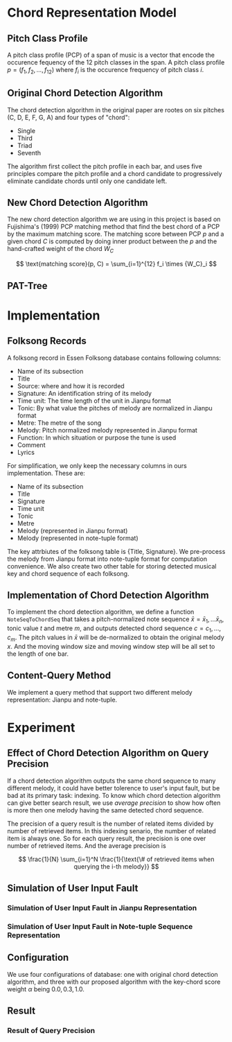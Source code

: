 # Chord Representation Model

## Pitch Class Profile

A pitch class profile (PCP) of a span of music is a vector that encode the occurence fequency of the 12 pitch classes in the span. A pitch class profile $p = (f_1, f_2, \ldots, f_{12})$ where $f_i$ is the occurence frequency of pitch class $i$.

## Original Chord Detection Algorithm

The chord detection algorithm in the original paper are rootes on six pitches (C, D, E, F, G, A) and four types of "chord":

- Single
- Third
- Triad
- Seventh

The algorithm first collect the pitch profile in each bar, and uses five principles compare the pitch profile and a chord candidate to progressively eliminate candidate chords until only one candidate left.

## New Chord Detection Algorithm

The new chord detection algorithm we are using in this project is based on Fujishima's (1999) PCP matching method that find the best chord of a PCP by the maximum matching score. The matching score between PCP $p$ and a given chord $C$ is computed by doing inner product between the $p$ and the hand-crafted weight of the chord $W_C$

$$
\text{matching score}(p, C) = \sum_{i=1}^{12} f_i \times {W_C}_i
$$

## PAT-Tree


# Implementation

## Folksong Records

A folksong record in Essen Folksong database contains following columns:

- Name of its subsection
- Title
- Source: where and how it is recorded
- Signature: An identification string of its melody
- Time unit: The time length of the unit in Jianpu format  
- Tonic: By what value the pitches of melody are normalized in Jianpu format
- Metre: The metre of the song
- Melody: Pitch normalized melody represented in Jianpu format
- Function: In which situation or purpose the tune is used
- Comment
- Lyrics

For simplification, we only keep the necessary columns in ours implementation. These are:

- Name of its subsection
- Title
- Signature
- Time unit
- Tonic
- Metre
- Melody (represented in Jianpu format)
- Melody (represented in note-tuple format)

The key attrbiutes of the folksong table is {Title, Signature}. We pre-process the melody from Jianpu format into note-tuple format for computation convenience. We also create two other table for storing detected musical key and chord sequence of each folksong. 

## Implementation of Chord Detection Algorithm

To implement the chord detection algorithm, we define a function `NoteSeqToChordSeq` that takes a pitch-normalized note sequence $\bar{x} = \bar{x}_1, \ldots \bar{x}_n$, tonic value $t$ and metre $m$, and outputs detected chord sequence $c = c_1, \ldots, c_m$. The pitch values in $\bar{x}$ will be de-normalized to obtain the original melody $x$. And the moving window size and moving window step will be all set to the length of one bar.  

## Content-Query Method

We implement a query method that support two different melody representation: Jianpu and note-tuple. 

# Experiment

## Effect of Chord Detection Algorithm on Query Precision

If a chord detection algorithm outputs the same chord sequence to many different melody, it could have better tolerence to user's input fault, but be bad at its primary task: indexing. To know which chord detection algorithm can give better search result, we use *average precision* to show how often is more then one melody having the same detected chord sequence. 

The precision of a query result is the number of related items divided by number of retrieved items. In this indexing senario, the number of related item is always one. So for each query result, the precision is one over number of retrieved items. And the average precision is

$$
\frac{1}{N} \sum_{i=1}^N \frac{1}{\text{\# of retrieved items when querying the i-th melody}} 
$$


## Simulation of User Input Fault


### Simulation of User Input Fault in Jianpu Representation


### Simulation of User Input Fault in Note-tuple Sequence Representation


## Configuration

We use four configurations of database: one with original chord detection algorithm, and three with our proposed algorithm with the key-chord score weight $\alpha$ being $0.0, 0.3, 1.0$. 



## Result

### Result of Query Precision

